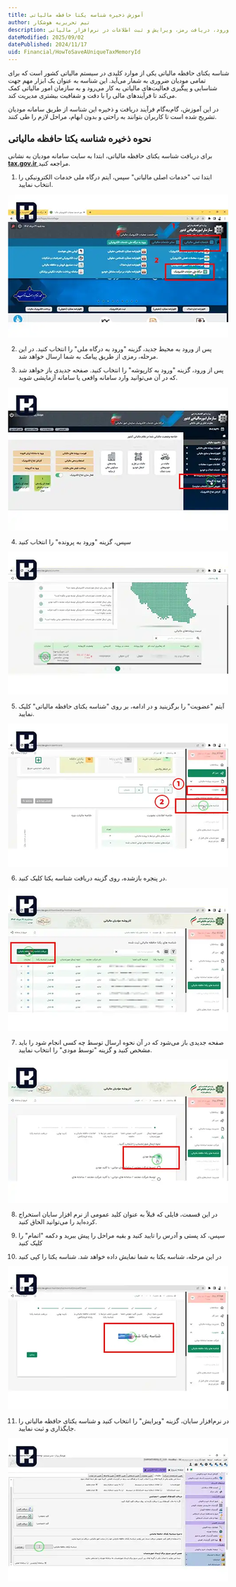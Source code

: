 ```yaml
---
title: آموزش ذخیره شناسه یکتا حافظه مالیاتی 
author: تیم تحریریه هوشکار
description: راهنمای جامع برای دریافت و ذخیره شناسه یکتای حافظه مالیاتی از سامانه مودیان، شامل مراحل ورود، دریافت رمز، ویرایش و ثبت اطلاعات در نرم‌افزار مالیاتی.
dateModified: 2025/09/02
datePublished: 2024/11/17
uid: Financial/HowToSaveAUniqueTaxMemoryId
---
```


شناسه یکتای حافظه مالیاتی یکی از موارد کلیدی در سیستم مالیاتی کشور است که برای تمامی مودیان ضروری به شمار می‌آید. این شناسه به عنوان یک ابزار مهم جهت شناسایی و پیگیری فعالیت‌های مالیاتی به کار می‌رود و به سازمان امور مالیاتی کمک می‌کند تا فرآیندهای مالی را با دقت و شفافیت بیشتری مدیریت کند.

 در این آموزش، گام‌به‌گام فرآیند دریافت و ذخیره این شناسه از طریق سامانه مودیان تشریح شده است تا کاربران بتوانند به راحتی و بدون ابهام، مراحل لازم را طی کنند.

## نحوه ذخیره شناسه یکتا حافظه مالیاتی 

برای دریافت شناسه یکتای حافظه مالیاتی، ابتدا به سایت سامانه مودیان به نشانی **<a href="https://tax.gov.ir/Pages/HomePage" target="_blank">tax.gov.ir
</a>** مراجعه کنید.

 1. ابتدا تب "خدمات اصلی مالیاتی" سپس، آیتم درگاه ملی خدمات الکترونیکی را انتخاب نمایید. 

![آموزش ذخیره شناسه یکتا حافظه مالیاتی](./Images/UniqueTaxMemoryId-01.webp)

2. پس از ورود به محیط جدید، گزینه "ورود به درگاه ملی" را انتخاب کنید. در این مرحله، رمزی از طریق پیامک به شما ارسال خواهد شد. 

3. پس از ورود، گزینه "ورود به کارپوشه" را انتخاب کنید. صفحه جدیدی باز خواهد شد که در آن می‌توانید وارد سامانه واقعی یا سامانه آزمایشی شوید.

![ورود به کارپوشه را انتخاب کنید](./Images/UniqueTaxMemoryId-02.webp)

4.  سپس، گزینه "ورود به پرونده" را انتخاب کنید 

![گزینه ورود به پرونده ](./Images/UniqueTaxMemoryId-03.webp)

5. آیتم "عضویت" را برگزینید و در ادامه، بر روی "شناسه یکتای حافظه مالیاتی" کلیک نمایید.  

![شناسه یکتای حافظه مالیاتی را انتخاب نمایید](./Images/UniqueTaxMemoryId-04.webp)

6. در پنجره بازشده، روی گزینه دریافت شناسه یکتا کلیک کنید. 

![روی گزینه دریافت شناسه یکتا کلیک کنید](./Images/UniqueTaxMemoryId-05.webp)

7. صفحه جدیدی باز می‌شود که در آن نحوه ارسال توسط چه کسی انجام شود را باید مشخص کنید و گزینه "توسط مودی" را انتخاب نمایید. 

![گزینه توسط مودی را انتخاب کنید](./Images/UniqueTaxMemoryId-06.webp)

8. در این قسمت، فایلی که قبلاً به عنوان کلید عمومی از نرم افزار سایان استخراج کرده‌اید را می‌توانید الحاق کنید. 

9. سپس،  کد پستی و  آدرس را تایید کنید و بقیه مراحل را پیش ببرید و دکمه "اتمام" را کلیک کنید

10.  در این مرحله، شناسه یکتا به شما نمایش داده خواهد شد. شناسه یکتا را کپی کنید 

![شناسه یکتا را کپی کنید](./Images/UniqueTaxMemoryId-07.webp)

11. در  نرم‌افزار سایان، گزینه "ویرایش" را انتخاب کنید و شناسه یکتای حافظه مالیاتی را جایگذاری و ثبت نمایید.

![شناسه یکتای حافظه مالیاتی را در این قسمت وارد کنید](./Images/UniqueTaxMemoryId-08.webp)